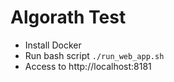 # Algorath Test

- Install Docker
- Run bash script `./run_web_app.sh`
- Access to http://localhost:8181